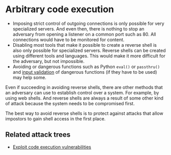 # Arbitrary code execution

* Imposing strict control of outgoing connections is only possible for very specialized servers. And even then, there is nothing to stop an adversary from opening a listener on a common port such as 80. All connections would have to be monitored for content.
* Disabling most tools that make it possible to create a reverse shell is also only possible for specialized servers. Reverse shells can be created using different tools and languages. This would make it more difficult for the adversary, but not impossible.
* Avoiding or dangerous functions such as Python `eval()` or `passthru()` and [input validation](Input.md) of dangerous functions (if they have to be used) may help some.

Even if succeeding in avoiding reverse shells, there are other methods that an adversary can use to establish control 
over a system. For example, by using web shells. And reverse shells are always a result of some other kind of attack 
because the system needs to be compromised first.

The best way to avoid reverse shells is to protect against attacks that allow impostors to gain shell access in the 
first place.

## Related attack trees

* [Exploit code execution vulnerabilities](https://tymyrddin.github.io/attack-trees/docs/application/Exploit-code-exec-vuln.html)
